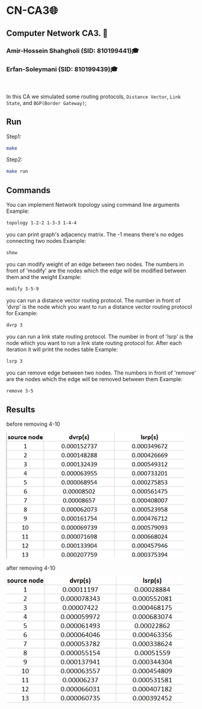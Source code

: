 # CN-CA3🌐
## Computer Network CA3. 📡

### Amir-Hossein Shahgholi (SID: 810199441)🎓

### Erfan-Soleymani (SID: 810199439)🎓
</br>

In this CA we simulated some routing protocols, `Distance Vector`, `Link State`, and `BGP(Border Gateway)`;

## Run
Step1:
```bash
make
```
Step2:
```bash
make run
```

## Commands
You can implement Network topology using command line arguments
Example:
```bash
topology 1-2-2 1-3-3 1-4-4
```

you can print graph's adjacency matrix. The -1 means there's no edges connecting two nodes
Example:
```bash
show
```

you can modify weight of an edge between two nodes. The numbers in front of 'modify' are the nodes which the edge will be modified between them and the weight
Example:
```bash
modify 3-5-9
```

you can run a distance vector routing protocol. The number in front of 'dvrp' is the node which you want to run a distance vector routing protocol for
Example:
```bash
dvrp 3
```

you can run a link state routing protocol. The number in front of 'lsrp' is the node which you want to run a link state routing protocol for. After each iteration it will print the nodes table
Example:
```bash
lsrp 3
```

you can remove edge between two nodes. The numbers in front of 'remove' are the nodes which the edge will be removed between them
Example:
```bash
remove 3-5
```

## Results
before removing 4-10

![My Image](images/1.png)

after removing 4-10

![My Image](images/2.png)
